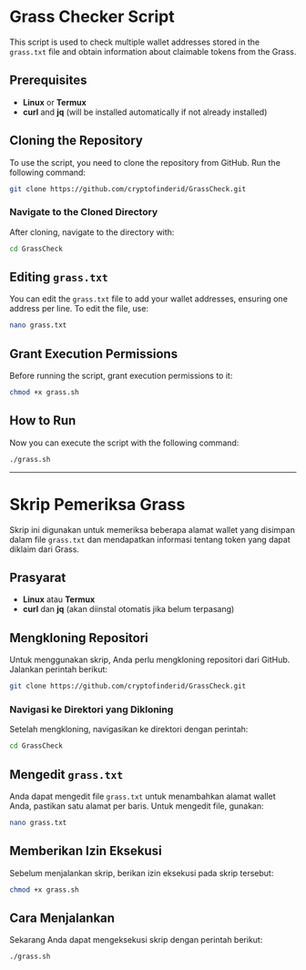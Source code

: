 
# Grass Checker Script

This script is used to check multiple wallet addresses stored in the `grass.txt` file and obtain information about claimable tokens from the Grass.

## Prerequisites

- **Linux** or **Termux**
- **curl** and **jq** (will be installed automatically if not already installed)

## Cloning the Repository

To use the script, you need to clone the repository from GitHub. Run the following command:

```bash
git clone https://github.com/cryptofinderid/GrassCheck.git
```

### Navigate to the Cloned Directory

After cloning, navigate to the directory with:

```bash
cd GrassCheck
```

## Editing `grass.txt`

You can edit the `grass.txt` file to add your wallet addresses, ensuring one address per line. To edit the file, use:

```bash
nano grass.txt
```

## Grant Execution Permissions

Before running the script, grant execution permissions to it:

```bash
chmod +x grass.sh
```

## How to Run

Now you can execute the script with the following command:

```bash
./grass.sh
```

---

# Skrip Pemeriksa Grass

Skrip ini digunakan untuk memeriksa beberapa alamat wallet yang disimpan dalam file `grass.txt` dan mendapatkan informasi tentang token yang dapat diklaim dari Grass.

## Prasyarat

- **Linux** atau **Termux**
- **curl** dan **jq** (akan diinstal otomatis jika belum terpasang)

## Mengkloning Repositori

Untuk menggunakan skrip, Anda perlu mengkloning repositori dari GitHub. Jalankan perintah berikut:

```bash
git clone https://github.com/cryptofinderid/GrassCheck.git
```

### Navigasi ke Direktori yang Dikloning

Setelah mengkloning, navigasikan ke direktori dengan perintah:

```bash
cd GrassCheck
```

## Mengedit `grass.txt`

Anda dapat mengedit file `grass.txt` untuk menambahkan alamat wallet Anda, pastikan satu alamat per baris. Untuk mengedit file, gunakan:

```bash
nano grass.txt
```

## Memberikan Izin Eksekusi

Sebelum menjalankan skrip, berikan izin eksekusi pada skrip tersebut:

```bash
chmod +x grass.sh
```

## Cara Menjalankan

Sekarang Anda dapat mengeksekusi skrip dengan perintah berikut:

```bash
./grass.sh
```
